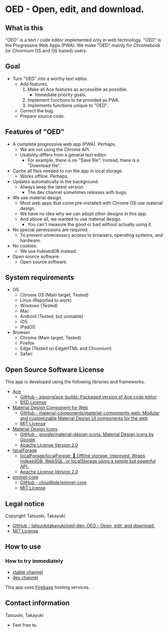 # OED - Open, edit, and download.

## What is this
"OED" is a text / code editor implemented only in web technology.
"OED" is the Progressive Web Apps (PWA).
We make "OED" mainly for Chromebook (or Chromium OS and OS based) users.

## Goal
- Turn "OED" into a worthy text editor.
    - Add features.
        1. Make all Ace features as accessible as possible.
            - Immediate priority goals.
        2. Implement functions to be provided as PWA.
        3. Implements functions unique to "OED".
    - Correct the bug.
    - Prepare source code.

## Features of "OED"
- A complete progressive web app (PWA). Perhaps.
    - We are not using the Chrome API.
    - Usability differs from a general text editor.
        - For example, there is no "Save file". Instead, there is a "Download file".
- Cache all files needed to run the app in local storage.
    - Works offline. Perhaps.
- Updates automatically in the background.
    - Always keep the latest version.
        - The dev channel sometimes releases with bugs.
- We use material design.
    - Most web apps that come pre-installed with Chrome OS use material design.
    - We have no idea why we can adopt other designs in this app.
    - And above all, we wanted to use material design.
        - You can't measure the good or bad without actually using it.
- No special permissions are required.
    - To prevent unnecessary access to browsers, operating systems, and hardware.
- No cookies.
    - We use IndexedDB instead.
- Open source software.
    - Open source software.

## System requirements
- OS
    - Chrome OS (Main target, Tested)
    - Linux (Reported to work)
    - Windows (Tested)
    - Mac
    - Android (Tested, but unstable)
    - iOS
    - iPadOS
- Browser
    - Chrome (Main target, Tested)
    - Firefox
    - Edge (Tested on EdgeHTML and Chromium)
    - Safari

## Open Source Software License
This app is developed using the following libraries and frameworks.

- [Ace](https://ace.c9.io/)
    - [GitHub - ajaxorg/ace-builds: Packaged version of Ace code editor](https://github.com/ajaxorg/ace-builds/)
    - [BSD License](https://github.com/ajaxorg/ace-builds/blob/master/LICENSE)
- [Material Design Component for Web](https://material.io/develop/web/)
    - [GitHub - material-components/material-components-web: Modular and customizable Material Design UI components for the web](https://github.com/material-components/material-components-web)
    - [MIT License](https://github.com/material-components/material-components-web/blob/master/LICENSE)
- [Material Design Icons](https://google.github.io/material-design-icons/)
    - [GitHub - google/material-design-icons: Material Design icons by Google](https://github.com/google/material-design-icons)
    - [Apache License Version 2.0](https://github.com/google/material-design-icons/blob/master/LICENSE)
- [localForage](https://localforage.github.io/localForage/)
    - [localForage/localForage: 💾 Offline storage, improved. Wraps IndexedDB, WebSQL, or localStorage using a simple but powerful API.](https://github.com/localForage/localForage)
    - [Apache License Version 2.0](https://github.com/localForage/localForage/blob/master/LICENSE)
- [emmet-core](https://github.com/cloud9ide/emmet-core)
    - [GitHub - cloud9ide/emmet-core](https://github.com/cloud9ide/emmet-core)
    - [MIT License](https://github.com/cloud9ide/emmet-core/blob/master/LICENSE)

## Legal notice
Copyright Tatsuoki, Takayuki.
- [GitHub - tatsuokitakayuki/oed-dev: OED - Open, edit, and download.](https://github.com/tatsuokitakayuki/oed-dev)
- [MIT License](https://github.com/tatsuokitakayuki/oed-dev/blob/master/LICENSE)

## How to use
### How to try immediately
- [stable channel](https://oed-stable.web.app/)
- [dev channel](https://oed-dev.web.app/)

This app uses [Firebase](https://firebase.google.com/) hosting services.

## Contact information
Tatsuoki, Takayuki
- Feel free to.
